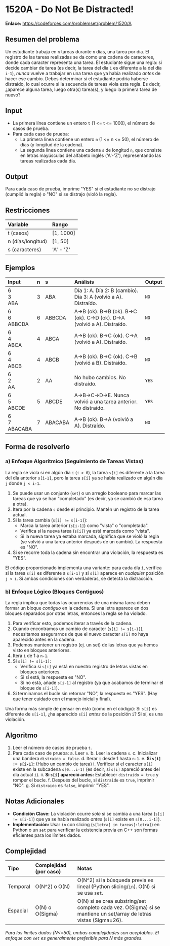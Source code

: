 # 1520A - Do Not Be Distracted!

**Enlace:** https://codeforces.com/problemset/problem/1520/A

## Resumen del problema
Un estudiante trabaja en `n` tareas durante `n` días, una tarea por día. El registro de las tareas realizadas se da como una cadena de caracteres, donde cada caracter representa una tarea. El estudiante sigue una regla: si decide cambiar de tarea (es decir, la tarea del día `i` es diferente a la del día `i-1`), *nunca* vuelve a trabajar en una tarea que ya había realizado *antes* de hacer ese cambio. Debes determinar si el estudiante podría haberse distraído, lo cual ocurre si la secuencia de tareas viola esta regla. Es decir, ¿aparece alguna tarea, luego otra(s) tarea(s), y luego la primera tarea de nuevo?

## Input
-   La primera línea contiene un entero `t` (1 <= t <= 1000), el número de casos de prueba.
-   Para cada caso de prueba:
    -   La primera línea contiene un entero `n` (1 <= n <= 50), el número de días (y longitud de la cadena).
    -   La segunda línea contiene una cadena `s` de longitud `n`, que consiste en letras mayúsculas del alfabeto inglés ('A'-'Z'), representando las tareas realizadas cada día.

## Output
Para cada caso de prueba, imprime "YES" si el estudiante no se distrajo (cumplió la regla) o "NO" si se distrajo (violó la regla).

## Restricciones

| Variable         | Rango         |
| :--------------- | :------------ |
| t (casos)        | [1, 1000]     |
| n (días/longitud)| [1, 50]       |
| s (caracteres)   | 'A' - 'Z'     |

## Ejemplos

| Input         | n | s           | Análisis                                     | Output |
| :------------ | :- | :---------- | :------------------------------------------- | :----- |
| 6 <br> 3 <br> ABA | 3 | ABA         | Día 1: A. Día 2: B (cambio). Día 3: A (volvió a A). Distraído. | `NO`   |
| 6 <br> 6 <br> ABBCDA | 6 | ABBCDA    | A->B (ok). B->B (ok). B->C (ok). C->D (ok). D->A (volvió a A). Distraído. | `NO`   |
| 6 <br> 4 <br> ABCA | 4 | ABCA        | A->B (ok). B->C (ok). C->A (volvió a A). Distraído. | `NO`   |
| 6 <br> 4 <br> ABCB | 4 | ABCB        | A->B (ok). B->C (ok). C->B (volvió a B). Distraído. | `NO`   |
| 6 <br> 2 <br> AA   | 2 | AA          | No hubo cambios. No distraído.               | `YES`  |
| 6 <br> 5 <br> ABCDE | 5 | ABCDE     | A->B->C->D->E. Nunca volvió a una tarea anterior. No distraído. | `YES`  |
| 6 <br> 7 <br> ABACABA | 7 | ABACABA     | A->B (ok). B->A (volvió a A). Distraído.    | `NO`   |

## Forma de resolverlo

### a) Enfoque Algorítmico (Seguimiento de Tareas Vistas)
La regla se viola si en algún día `i` (`i > 0`), la tarea `s[i]` es diferente a la tarea del día anterior `s[i-1]`, pero la tarea `s[i]` ya se había realizado en algún día `j` donde `j < i-1`.
1.  Se puede usar un conjunto (`set`) o un arreglo booleano para marcar las tareas que ya se han "completado" (es decir, ya se cambió de esa tarea a otra).
2.  Itera por la cadena `s` desde el principio. Mantén un registro de la tarea actual.
3.  Si la tarea cambia (`s[i] != s[i-1]`):
    *   Marca la tarea anterior (`s[i-1]`) como "vista" o "completada".
    *   Verifica si la nueva tarea (`s[i]`) ya está marcada como "vista".
    *   Si la nueva tarea ya estaba marcada, significa que se violó la regla (se volvió a una tarea anterior después de un cambio). La respuesta es "NO".
4.  Si se recorre toda la cadena sin encontrar una violación, la respuesta es "YES".

El código proporcionado implementa una variante: para cada día `i`, verifica si la tarea `s[i]` es diferente a `s[i-1]` y si `s[i]` aparece en *cualquier* posición `j < i`. Si ambas condiciones son verdaderas, se detecta la distracción.

### b) Enfoque Lógico (Bloques Contiguos)
La regla implica que todas las ocurrencias de una misma tarea deben formar un bloque *contiguo* en la cadena. Si una letra aparece en dos bloques separados por otras letras, entonces la regla se ha violado.
1.  Para verificar esto, podemos iterar a través de la cadena.
2.  Cuando encontramos un cambio de caracter (`s[i] != s[i-1]`), necesitamos asegurarnos de que el nuevo caracter `s[i]` no haya aparecido antes en la cadena.
3.  Podemos mantener un registro (ej. un set) de las letras que ya hemos visto en bloques anteriores.
4.  Itera `i` de 1 a `n-1`.
5.  Si `s[i] != s[i-1]`:
    *   Verifica si `s[i]` ya está en nuestro registro de letras vistas en bloques anteriores.
    *   Si sí está, la respuesta es "NO".
    *   Si no está, añade `s[i-1]` al registro (ya que acabamos de terminar el bloque de `s[i-1]`).
6.  Si terminamos el bucle sin retornar "NO", la respuesta es "YES". (Hay que tener cuidado con el manejo inicial y final).

Una forma más simple de pensar en esto (como en el código): Si `s[i]` es diferente de `s[i-1]`, ¿ha aparecido `s[i]` *antes* de la posición `i`? Si sí, es una violación.

## Algoritmo
1.  Leer el número de casos de prueba `t`.
2.  Para cada caso de prueba:
    a.  Leer `n`.
    b.  Leer la cadena `s`.
    c.  Inicializar una bandera `distraido = false`.
    d.  Iterar `i` desde 1 hasta `n-1`.
    e.  **Si `s[i] != s[i-1]`:** (Hubo un cambio de tarea)
        i.   Verificar si el caracter `s[i]` existe en la subcadena `s[0...i-1]` (es decir, si `s[i]` apareció antes del día actual `i`).
        ii.  **Si `s[i]` apareció antes:** Establecer `distraido = true` y romper el bucle.
    f.  Después del bucle, si `distraido` es `true`, imprimir "NO".
    g.  Si `distraido` es `false`, imprimir "YES".

## Notas Adicionales
*   **Condición Clave:** La violación ocurre *solo* si se cambia a una tarea (`s[i] != s[i-1]`) que ya se había realizado *antes* (`s[i]` existe en `s[0...i-1]`).
*   **Implementación:** Usar `in` con slicing (`s[letra] in tareas[:letra]`) en Python o un `set` para verificar la existencia previa en C++ son formas eficientes para los límites dados.

## Complejidad

| Tipo        | Complejidad (por caso) | Notas                                    |
| :---------- | :--------------------- | :--------------------------------------- |
| Temporal    | O(N^2) o O(N)          | O(N^2) si la búsqueda previa es lineal (Python slicing/`in`). O(N) si se usa `set`. |
| Espacial    | O(N) o O(Sigma)        | O(N) si se crea substring/set completo cada vez. O(Sigma) si se mantiene un set/array de letras vistas (Sigma=26). |

*Para los límites dados (N<=50), ambas complejidades son aceptables. El enfoque con `set` es generalmente preferible para N más grandes.*